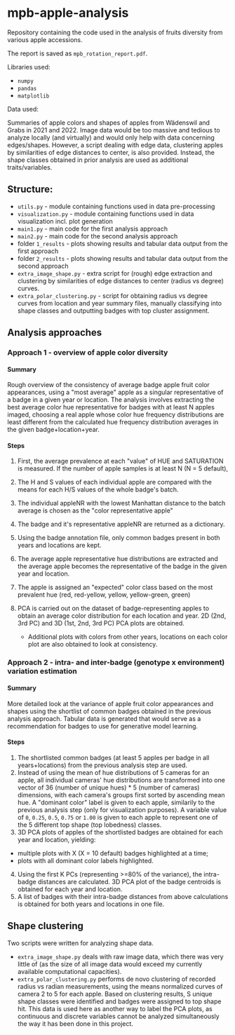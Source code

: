 # mpb-apple-analysis
Repository containing the code used in the analysis of fruits diversity from various apple accessions.

The report is saved as `mpb_rotation_report.pdf`.

Libraries used:
* `numpy`
* `pandas`
* `matplotlib`

Data used:

Summaries of apple colors and shapes of apples from Wädenswil and Grabs in 2021 and 2022. 
Image data would be too massive and tedious to analyze locally (and virtually) and would only help with data concerning edges/shapes. However, a script dealing with edge data, clustering apples by similarities of edge distances to center, is also provided. Instead, the shape classes obtained in prior analysis are used as additional traits/variables.


## Structure:

* `utils.py` - module containing functions used in data pre-processing
* `visualization.py` - module containing functions used in data visualization incl. plot generation
* `main1.py` - main code for the first analysis approach
* `main2.py` - main code for the second analysis approach
* folder `1_results` - plots showing results and tabular data output from the first approach
* folder `2_results` - plots showing results and tabular data output from the second approach
* `extra_image_shape.py` - extra script for (rough) edge extraction and clustering by similarities of edge distances to center (radius vs degree) curves.
* `extra_polar_clustering.py` - script for obtaining radius vs degree curves from location and year summary files, manually classifying into shape classes and outputting badges with top cluster assignment.

## Analysis approaches

### Approach 1 - overview of apple color diversity

#### Summary

Rough overview of the consistency of average badge apple fruit color appearances, using a "most average" apple as a singular representative of a badge in a given year or location. The analysis involves extracting the best average color hue representative for badges with at least N apples imaged, choosing a real apple whose color hue frequency distributions are least different from the calculated hue frequency distribution averages in the given badge+location+year.

#### Steps
1. First, the average prevalence at each "value" of HUE and SATURATION is measured. If the number of apple samples is at least N (N = 5 default),

  2. The H and S values of each individual apple are compared with the means for each H/S values of the whole badge's batch.
  3. The individual appleNR with the lowest Manhattan distance to the batch average is chosen as the "color representative apple"
  4. The badge and it's representative appleNR are returned as a dictionary.   
5. Using the badge annotation file, only common badges present in both years and locations are kept.
6. The average apple representative hue distributions are extracted and the average apple becomes the representative of the badge in the given year and location.
7. The apple is assigned an "expected" color class based on the most prevalent hue (red, red-yellow, yellow, yellow-green, green)
8. PCA is carried out on the dataset of badge-representing apples to obtain an average color distribution for each location and year. 2D (2nd, 3rd PC) and 3D (1st, 2nd, 3rd PC) PCA plots are obtained. 
   * Additional plots with colors from other years, locations on each color plot are also obtained to look at consistency.

### Approach 2 - intra- and inter-badge (genotype x environment) variation estimation

#### Summary

More detailed look at the variance of apple fruit color appearances and shapes using the shortlist of common badges obtained in the previous analysis approach. Tabular data is generated that would serve as a recommendation for badges to use for generative model learning.

#### Steps

1. The shortlisted common badges (at least 5 apples per badge in all years+locations) from the previous analysis step are used.
2. Instead of using the mean of hue distributions of 5 cameras for an apple, all individual cameras' hue distributions are transformed into one vector of 36 (number of unique hues) * 5 (number of cameras) dimensions, with each camera's groups first sorted by ascending mean hue. A "dominant color" label is given to each apple, similarily to the previous analysis step (only for visualization purposes). A variable value of `0`, `0.25`, `0.5`, `0.75` or `1.00` is given to each apple to represent one of the 5 different top shape (top lobedness) classes.
3. 3D PCA plots of apples of the shortlisted badges are obtained for each year and location, yielding:
  * multiple plots with X (X = 10 default) badges highlighted at a time;
  * plots with all dominant color labels highlighted. 
4. Using the first K PCs (representing >=80% of the variance), the intra-badge distances are calculated. 3D PCA plot of the badge centroids is obtained for each year and location. 
5. A list of badges with their intra-badge distances from above calculations is obtained for both years and locations in one file.

## Shape clustering

Two scripts were written for analyzing shape data.

* `extra_image_shape.py` deals with raw image data, which there was very little of (as the size of all image data would exceed my currently available computational capacities).
* `extra_polar_clustering.py` performs de novo clustering of recorded radius vs radian measurements, using the means normalized curves of camera 2 to 5 for each apple. Based on clustering results, S unique shape classes were identified and badges were assigned to top shape hit. This data is used here as another way to label the PCA plots, as continuous and discrete variables cannot be analyzed simultaneously the way it has been done in this project.

